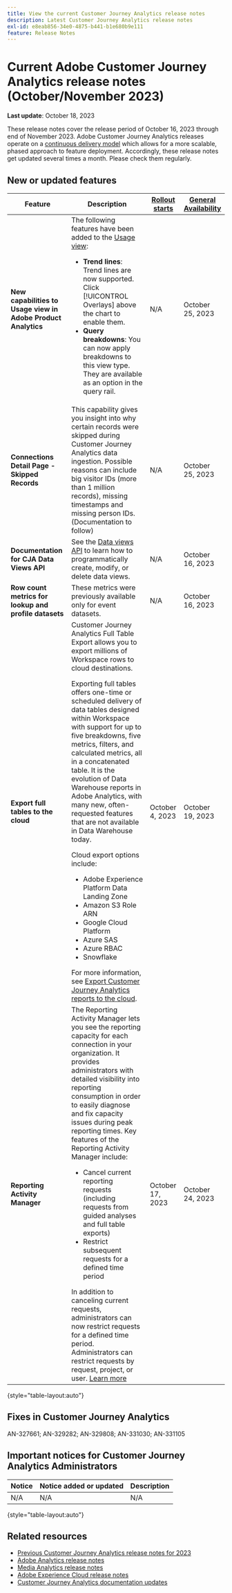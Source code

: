 ```yaml
---
title: View the current Customer Journey Analytics release notes
description: Latest Customer Journey Analytics release notes
exl-id: e8eab856-34e0-4875-b441-b1e680b9e111
feature: Release Notes
---
```

# Current Adobe Customer Journey Analytics release notes (October/November 2023)

**Last update**: October 18, 2023

These release notes cover the release period of October 16, 2023 through end of November 2023. Adobe Customer Journey Analytics releases operate on a [continuous delivery model](releases.md) which allows for a more scalable, phased approach to feature deployment. Accordingly, these release notes get updated several times a month. Please check them regularly.

## New or updated features 

| Feature | Description | [Rollout starts](releases.md) | [General Availability](releases.md) |
| ----------- | ---------- | ------- | ---- |
| **New capabilities to Usage view in Adobe Product Analytics** | The following features have been added to the [Usage view](/help/guided-analysis/types/usage.md):<ul><li>**Trend lines**: Trend lines are now supported. Click [!UICONTROL Overlays] above the chart to enable them.</li><li>**Query breakdowns**: You can now apply breakdowns to this view type. They are available as an option in the query rail.</li></ul> | N/A | October 25, 2023 |
| **Connections Detail Page - Skipped Records** | This capability gives you insight into why certain records were skipped during Customer Journey Analytics data ingestion. Possible reasons can include big visitor IDs (more than 1 million records), missing timestamps and missing person IDs. (Documentation to follow) | N/A | October 25, 2023 |
| **Documentation for CJA Data Views API** | See the [Data views API](https://developer.adobe.com/cja-apis/docs/endpoints/dataviews/) to learn how to programmatically create, modify, or delete data views. | N/A | October 16, 2023 |
| **Row count metrics for lookup and profile datasets** | These metrics were previously available only for event datasets. | N/A | October 16, 2023 | 
| **Export full tables to the cloud** | Customer Journey Analytics Full Table Export allows you to export millions of Workspace rows to cloud destinations. <p>Exporting full tables offers one-time or scheduled delivery of data tables designed within Workspace with support for up to five breakdowns, five metrics, filters, and calculated metrics, all in a concatenated table. It is the evolution of Data Warehouse reports in Adobe Analytics, with many new, often-requested features that are not available in Data Warehouse today.</p><p> Cloud export options include:</p><ul><li>Adobe Experience Platform Data Landing Zone</li><li>Amazon S3 Role ARN</li><li>Google Cloud Platform</li><li>Azure SAS</li><li>Azure RBAC</li><li>Snowflake</li></ul>For more information, see [Export Customer Journey Analytics reports to the cloud](https://experienceleague.adobe.com/docs/analytics-platform/using/cja-workspace/export/export-cloud.html).| October 4, 2023 | October 19, 2023 |
| **Reporting Activity Manager** | The Reporting Activity Manager lets you see the reporting capacity for each connection in your organization. It provides administrators with detailed visibility into reporting consumption in order to easily diagnose and fix capacity issues during peak reporting times. Key features of the Reporting Activity Manager include:<ul><li>Cancel current reporting requests (including requests from guided analyses and full table exports)</li><li>Restrict subsequent requests for a defined time period</li></ul>In addition to canceling current requests, administrators can now restrict requests for a defined time period. Administrators can restrict requests by request, project, or user.  [Learn more](/help/reporting-activity-manager/reporting-activity-overview.md) | October 17, 2023 | October 24, 2023 |

{style="table-layout:auto"}

## Fixes in Customer Journey Analytics

AN-327661; AN-329282; AN-329808; AN-331030; AN-331105

## Important notices for Customer Journey Analytics Administrators

| Notice | Notice added or updated | Description |
| --- | --- | --- |
| N/A | N/A| N/A |

{style="table-layout:auto"}

## Related resources

* [Previous Customer Journey Analytics release notes for 2023](/help/release-notes/2023.md)
* [Adobe Analytics release notes](https://experienceleague.adobe.com/docs/analytics/release-notes/latest.html?lang=en)
* [Media Analytics release notes](https://experienceleague.adobe.com/docs/media-analytics/using/additional-resources/release-notes.html)
* [Adobe Experience Cloud release notes](https://experienceleague.adobe.com/docs/release-notes/experience-cloud/current.html)
* [Customer Journey Analytics documentation updates](/help/release-notes/doc-changes.md)
